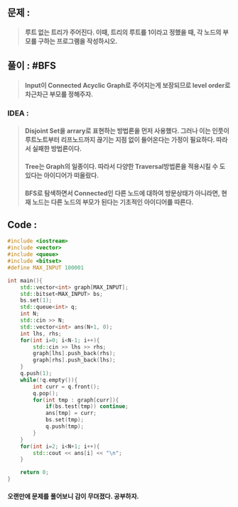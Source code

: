 ## 문제 :
> #### 루트 없는 트리가 주어진다. 이때, 트리의 루트를 1이라고 정했을 때, 각 노드의 부모를 구하는 프로그램을 작성하시오.

## 풀이 : #BFS
> #### Input이 Connected Acyclic Graph로 주어지는게 보장되므로 level order로 차근차근 부모를 정해주자.

### IDEA :
> #### Disjoint Set을 arrary로 표현하는 방법론을 먼저 사용했다. 그러나 이는 인풋이 루트노트부터 리프노드까지 끊기는 지점 없이 들어온다는 가정이 필요하다. 따라서 실패한 방법론이다.
> #### Tree는 Graph의 일종이다. 따라서 다양한 Traversal방법론을 적용시킬 수 도 있다는 아이디어가 떠올랐다.
> #### BFS로 탐색하면서 Connected인 다른 노드에 대하여 방문상태가 아니라면, 현재 노드는 다른 노드의 부모가 된다는 기초적인 아이디어를 따른다.


## Code :
```cpp
#include <iostream>
#include <vector>
#include <queue>
#include <bitset>
#define MAX_INPUT 100001

int main(){
    std::vector<int> graph[MAX_INPUT];
    std::bitset<MAX_INPUT> bs;
    bs.set(1);
    std::queue<int> q;
    int N;
    std::cin >> N;
    std::vector<int> ans(N+1, 0);
    int lhs, rhs;
    for(int i=0; i<N-1; i++){
        std::cin >> lhs >> rhs;
        graph[lhs].push_back(rhs);
        graph[rhs].push_back(lhs);
    }
    q.push(1);
    while(!q.empty()){
        int curr = q.front();
        q.pop();
        for(int tmp : graph[curr]){
            if(bs.test(tmp)) continue;
            ans[tmp] = curr;
            bs.set(tmp);
            q.push(tmp);
        }
    }
    for(int i=2; i<N+1; i++){
        std::cout << ans[i] << "\n";
    }

    return 0;
}

```
#### 오랜만에 문제를 풀어보니 감이 무뎌졌다. 공부하자.